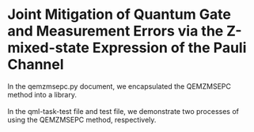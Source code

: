 # Joint Mitigation of Quantum Gate and Measurement Errors via the Z-mixed-state Expression of the Pauli Channel
In the qemzmsepc.py document, we encapsulated the QEMZMSEPC method into a library. <br> <br>
In the qml-task-test file and test file, we demonstrate two processes of using the QEMZMSEPC method, respectively.
